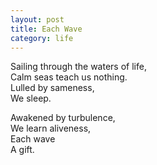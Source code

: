 ```yaml
---
layout: post
title: Each Wave
category: life
---
```


Sailing through the waters of life,  
Calm seas teach us nothing.  
Lulled by sameness,  
We sleep.

Awakened by turbulence,  
We learn aliveness,  
Each wave  
A gift.
